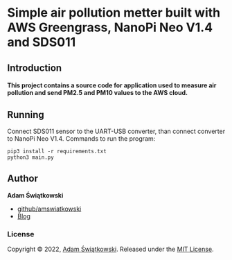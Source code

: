 # Simple air pollution metter built with AWS Greengrass, NanoPi Neo V1.4 and SDS011

## Introduction

#### This project contains a source code for application used to measure air pollution and send PM2.5 and PM10 values to the AWS cloud.

## Running
Connect SDS011 sensor to the UART-USB converter, than connect converter to NanoPi Neo V1.4. Commands to run the program:

```
pip3 install -r requirements.txt
python3 main.py
```

## Author

**Adam Świątkowski**

* [github/amswiatkowski](https://github.com/amswiatkowski)
* [Blog](https://cloudybarz.com/)

### License

Copyright © 2022, [Adam Świątkowski](https://github.com/amswiatkowski).
Released under the [MIT License](LICENSE).
